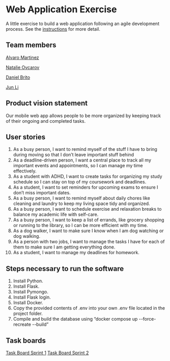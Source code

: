 # Web Application Exercise

A little exercise to build a web application following an agile development process. See the [instructions](instructions.md) for more detail.

## Team members
[Alvaro Martinez](https://github.com/AlvaroMartinezM)

[Natalie Ovcarov](https://github.com/nataliovcharov)

[Daniel Brito](https://github.com/danny031103 )

[Jun Li](https://github.com/jljune9li )

## Product vision statement

Our mobile web app allows people to be more organized by keeping track of their ongoing and completed tasks.

## User stories

1. As a busy person, I want to remind myself of the stuff I have to bring during moving so that I don’t leave important stuff behind
2. As a deadline-driven person, I want a central place to track all my important events and appointments, so I can manage my time effectively.
3. As a student with ADHD, I want to create tasks for organizing my study schedule so I can stay on top of my coursework and deadlines.
4. As a student,  I want to set reminders for upcoming exams to ensure I don’t miss important dates.
5. As a busy person, I want to remind myself about daily chores like cleaning and laundry to keep my living space tidy and organized.
6. As a busy person, I want to schedule exercise and relaxation breaks to balance my academic life with self-care.
7. As a busy person, I want to keep a list of errands, like grocery shopping or running to the library, so I can be more efficient with my time.
8. As a dog walker, I want to make sure I know when I am dog watching or dog walking.
9. As a person with two jobs, I want to manage the tasks I have for each of them to make sure I am getting everything done.
10. As a student, I want to manage my deadlines for homework.


## Steps necessary to run the software

1. Install Python.
2. Install Flask.
3. Install Pymongo.
4. Install Flask login. 
5. Install Docker.
6. Copy the provided contents of .env into your own .env file located in the project folder.
7. Compile and build the database using “docker compose up --force-recreate --build”

## Task boards

[Task Board Sprint 1](https://github.com/orgs/software-students-fall2024/projects/25)
[Task Board Sprint 2](https://github.com/orgs/software-students-fall2024/projects/88/views/1)


